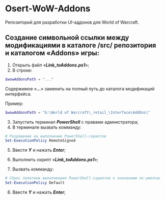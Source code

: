 # Osert-WoW-Addons

Репозиторий для разработки UI-аддонов для World of Warcraft.

## Cоздание символьной ссылки между модификациями в каталоге /src/ репозитория и каталогом «Addons» игры:
1. Открыть файл «___Link_toAddons.ps1___»;
2. В строке:

```PowerShell
$wowAddonsPath = "..."
```

Содержимое «___...___» заменить на полный путь до каталога модификаций интерфейса.

Пример:
```PowerShell
$wowAddonsPath = "G:\World of Warcraft\_retail_\Interface\AddOns\"
```

3. Запустить терминал ___PowerShell___ с правами адмнистратора;
4. В терминале вызвать комманду:

```PowerShell
# Разрешение на выполнение PowerShell-скриптов
Set-ExecutionPolicy RemoteSigned
```

5. Ввести ___Y___ и нажать ___Enter___;

6. Выполнить скрипт «___Link_toAddons.ps1___»;

7. Вызвать комманду:
```PowerShell
# Сброс политики выполненеия PowerShell-скриптов к значениям по-умолчанию
Set-ExecutionPolicy Default
```

8. Ввести ___Y___ и нажать ___Enter___;